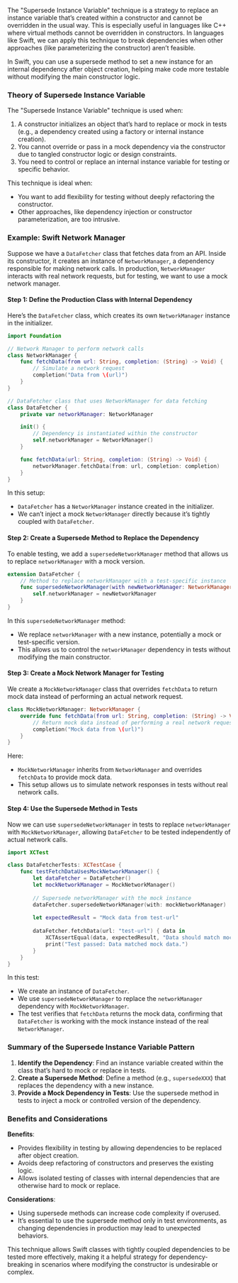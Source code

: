 The "Supersede Instance Variable" technique is a strategy to replace an instance variable that’s created within a constructor and cannot be overridden in the usual way. This is especially useful in languages like C++ where virtual methods cannot be overridden in constructors. In languages like Swift, we can apply this technique to break dependencies when other approaches (like parameterizing the constructor) aren’t feasible.

In Swift, you can use a supersede method to set a new instance for an internal dependency after object creation, helping make code more testable without modifying the main constructor logic.

### Theory of Supersede Instance Variable

The "Supersede Instance Variable" technique is used when:
1. A constructor initializes an object that’s hard to replace or mock in tests (e.g., a dependency created using a factory or internal instance creation).
2. You cannot override or pass in a mock dependency via the constructor due to tangled constructor logic or design constraints.
3. You need to control or replace an internal instance variable for testing or specific behavior.

This technique is ideal when:
- You want to add flexibility for testing without deeply refactoring the constructor.
- Other approaches, like dependency injection or constructor parameterization, are too intrusive.

### Example: Swift Network Manager

Suppose we have a `DataFetcher` class that fetches data from an API. Inside its constructor, it creates an instance of `NetworkManager`, a dependency responsible for making network calls. In production, `NetworkManager` interacts with real network requests, but for testing, we want to use a mock network manager.

#### Step 1: Define the Production Class with Internal Dependency

Here’s the `DataFetcher` class, which creates its own `NetworkManager` instance in the initializer.

```swift
import Foundation

// Network Manager to perform network calls
class NetworkManager {
    func fetchData(from url: String, completion: (String) -> Void) {
        // Simulate a network request
        completion("Data from \(url)")
    }
}

// DataFetcher class that uses NetworkManager for data fetching
class DataFetcher {
    private var networkManager: NetworkManager

    init() {
        // Dependency is instantiated within the constructor
        self.networkManager = NetworkManager()
    }

    func fetchData(url: String, completion: (String) -> Void) {
        networkManager.fetchData(from: url, completion: completion)
    }
}
```

In this setup:
- `DataFetcher` has a `NetworkManager` instance created in the initializer.
- We can’t inject a mock `NetworkManager` directly because it’s tightly coupled with `DataFetcher`.

#### Step 2: Create a Supersede Method to Replace the Dependency

To enable testing, we add a `supersedeNetworkManager` method that allows us to replace `networkManager` with a mock version.

```swift
extension DataFetcher {
    // Method to replace networkManager with a test-specific instance
    func supersedeNetworkManager(with newNetworkManager: NetworkManager) {
        self.networkManager = newNetworkManager
    }
}
```

In this `supersedeNetworkManager` method:
- We replace `networkManager` with a new instance, potentially a mock or test-specific version.
- This allows us to control the `networkManager` dependency in tests without modifying the main constructor.

#### Step 3: Create a Mock Network Manager for Testing

We create a `MockNetworkManager` class that overrides `fetchData` to return mock data instead of performing an actual network request.

```swift
class MockNetworkManager: NetworkManager {
    override func fetchData(from url: String, completion: (String) -> Void) {
        // Return mock data instead of performing a real network request
        completion("Mock data from \(url)")
    }
}
```

Here:
- `MockNetworkManager` inherits from `NetworkManager` and overrides `fetchData` to provide mock data.
- This setup allows us to simulate network responses in tests without real network calls.

#### Step 4: Use the Supersede Method in Tests

Now we can use `supersedeNetworkManager` in tests to replace `networkManager` with `MockNetworkManager`, allowing `DataFetcher` to be tested independently of actual network calls.

```swift
import XCTest

class DataFetcherTests: XCTestCase {
    func testFetchDataUsesMockNetworkManager() {
        let dataFetcher = DataFetcher()
        let mockNetworkManager = MockNetworkManager()
        
        // Supersede networkManager with the mock instance
        dataFetcher.supersedeNetworkManager(with: mockNetworkManager)
        
        let expectedResult = "Mock data from test-url"
        
        dataFetcher.fetchData(url: "test-url") { data in
            XCTAssertEqual(data, expectedResult, "Data should match mock data.")
            print("Test passed: Data matched mock data.")
        }
    }
}
```

In this test:
- We create an instance of `DataFetcher`.
- We use `supersedeNetworkManager` to replace the `networkManager` dependency with `MockNetworkManager`.
- The test verifies that `fetchData` returns the mock data, confirming that `DataFetcher` is working with the mock instance instead of the real `NetworkManager`.

### Summary of the Supersede Instance Variable Pattern

1. **Identify the Dependency**: Find an instance variable created within the class that’s hard to mock or replace in tests.
2. **Create a Supersede Method**: Define a method (e.g., `supersedeXXX`) that replaces the dependency with a new instance.
3. **Provide a Mock Dependency in Tests**: Use the supersede method in tests to inject a mock or controlled version of the dependency.

### Benefits and Considerations

**Benefits**:
- Provides flexibility in testing by allowing dependencies to be replaced after object creation.
- Avoids deep refactoring of constructors and preserves the existing logic.
- Allows isolated testing of classes with internal dependencies that are otherwise hard to mock or replace.

**Considerations**:
- Using supersede methods can increase code complexity if overused.
- It’s essential to use the supersede method only in test environments, as changing dependencies in production may lead to unexpected behaviors.

This technique allows Swift classes with tightly coupled dependencies to be tested more effectively, making it a helpful strategy for dependency-breaking in scenarios where modifying the constructor is undesirable or complex.
